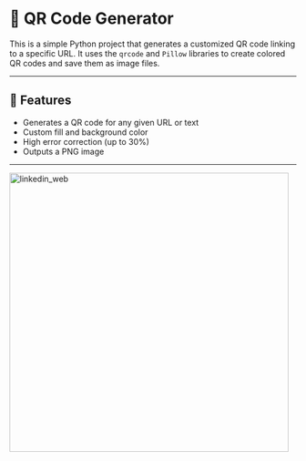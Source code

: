 # 🔳 QR Code Generator

This is a simple Python project that generates a customized QR code linking to a specific URL. It uses the `qrcode` and `Pillow` libraries to create colored QR codes and save them as image files.

---

## 📌 Features

- Generates a QR code for any given URL or text
- Custom fill and background color
- High error correction (up to 30%)
- Outputs a PNG image

---
<img width="490" height="490" alt="linkedin_web" src="https://github.com/user-attachments/assets/b7f2424c-8e31-435e-9be6-cc797e92f0a8" />
